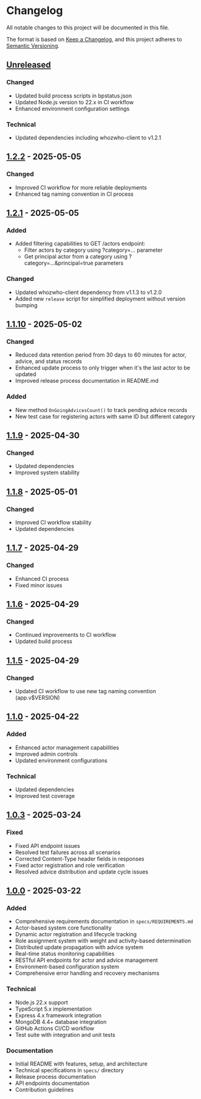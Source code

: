 # Changelog

All notable changes to this project will be documented in this file.

The format is based on [Keep a Changelog](https://keepachangelog.com/en/1.0.0/),
and this project adheres to [Semantic Versioning](https://semver.org/spec/v2.0.0.html).

## [Unreleased]

### Changed

- Updated build process scripts in bpstatus.json
- Updated Node.js version to 22.x in CI workflow
- Enhanced environment configuration settings

### Technical

- Updated dependencies including whozwho-client to v1.2.1

## [1.2.2] - 2025-05-05

### Changed

- Improved CI workflow for more reliable deployments
- Enhanced tag naming convention in CI process

## [1.2.1] - 2025-05-05

### Added

- Added filtering capabilities to GET /actors endpoint:
    - Filter actors by category using ?category=... parameter
    - Get principal actor from a category using ?category=...&principal=true parameters

### Changed

- Updated whozwho-client dependency from v1.1.3 to v1.2.0
- Added new `release` script for simplified deployment without version bumping

## [1.1.10] - 2025-05-02

### Changed

- Reduced data retention period from 30 days to 60 minutes for actor, advice, and status records
- Enhanced update process to only trigger when it's the last actor to be updated
- Improved release process documentation in README.md

### Added

- New method `OnGoingAdvicesCount()` to track pending advice records
- New test case for registering actors with same ID but different category

## [1.1.9] - 2025-04-30

### Changed

- Updated dependencies
- Improved system stability

## [1.1.8] - 2025-05-01

### Changed

- Improved CI workflow stability
- Updated dependencies

## [1.1.7] - 2025-04-29

### Changed

- Enhanced CI process
- Fixed minor issues

## [1.1.6] - 2025-04-29

### Changed

- Continued improvements to CI workflow
- Updated build process

## [1.1.5] - 2025-04-29

### Changed

- Updated CI workflow to use new tag naming convention (app.v$VERSION)

## [1.1.0] - 2025-04-22

### Added

- Enhanced actor management capabilities
- Improved admin controls
- Updated environment configurations

### Technical

- Updated dependencies
- Improved test coverage

## [1.0.3] - 2025-03-24

### Fixed

- Fixed API endpoint issues
- Resolved test failures across all scenarios
- Corrected Content-Type header fields in responses
- Fixed actor registration and role verification
- Resolved advice distribution and update cycle issues

## [1.0.0] - 2025-03-22

### Added

- Comprehensive requirements documentation in `specs/REQUIREMENTS.md`
- Actor-based system core functionality
- Dynamic actor registration and lifecycle tracking
- Role assignment system with weight and activity-based determination
- Distributed update propagation with advice system
- Real-time status monitoring capabilities
- RESTful API endpoints for actor and advice management
- Environment-based configuration system
- Comprehensive error handling and recovery mechanisms

### Technical

- Node.js 22.x support
- TypeScript 5.x implementation
- Express 4.x framework integration
- MongoDB 4.4+ database integration
- GitHub Actions CI/CD workflow
- Test suite with integration and unit tests

### Documentation

- Initial README with features, setup, and architecture
- Technical specifications in `specs/` directory
- Release process documentation
- API endpoints documentation
- Contribution guidelines

[Unreleased]: https://github.com/mlefree/whozwho/compare/v1.2.3...HEAD

[1.2.3]: https://github.com/mlefree/whozwho/compare/v1.2.2...v1.2.3

[1.2.2]: https://github.com/mlefree/whozwho/compare/v1.2.1...v1.2.2

[1.2.1]: https://github.com/mlefree/whozwho/compare/v1.1.10...v1.2.1

[1.1.10]: https://github.com/mlefree/whozwho/compare/v1.1.9...v1.1.10

[1.1.9]: https://github.com/mlefree/whozwho/compare/v1.1.8...v1.1.9

[1.1.8]: https://github.com/mlefree/whozwho/compare/v1.1.7...v1.1.8

[1.1.7]: https://github.com/mlefree/whozwho/compare/v1.1.6...v1.1.7

[1.1.6]: https://github.com/mlefree/whozwho/compare/v1.1.5...v1.1.6

[1.1.5]: https://github.com/mlefree/whozwho/compare/v1.1.0...v1.1.5

[1.1.0]: https://github.com/mlefree/whozwho/compare/v1.0.3...v1.1.0

[1.0.3]: https://github.com/mlefree/whozwho/compare/v1.0.0...v1.0.3

[1.0.0]: https://github.com/mlefree/whozwho/releases/tag/v1.0.0
